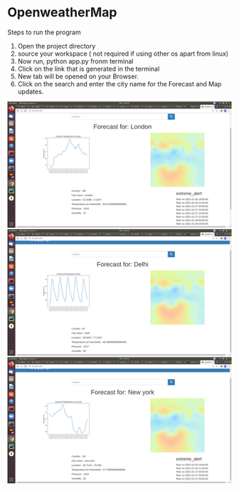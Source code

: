 # OpenweatherMap

Steps to run the program

1. Open the project directory
2. source your workspace ( not required if using other os apart from linux)
3. Now run, python app.py fronm terminal
4. Click on the link that is generated in the terminal
5. New tab will be opened on your Browser.
6. Click on the search and enter the city name for the Forecast and Map updates.

![alt text](https://github.com/Nishanth2708/OpenweatherMap/blob/main/static/myfolder/Screenshot%20from%202021-01-25%2016-02-28.png)
![alt text](https://github.com/Nishanth2708/OpenweatherMap/blob/main/static/myfolder/Screenshot%20from%202021-01-25%2016-02-55.png)
![alt text](https://github.com/Nishanth2708/OpenweatherMap/blob/main/static/myfolder/Screenshot%20from%202021-01-25%2016-03-10.png)
